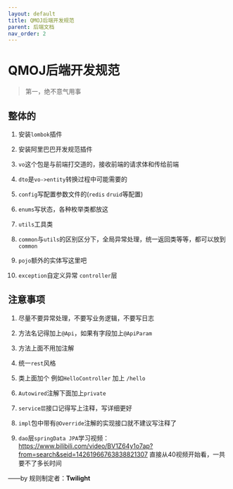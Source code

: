 ```yaml
---
layout: default
title: QMOJ后端开发规范
parent: 后端文档
nav_order: 2
---
```


# QMOJ后端开发规范

> 第一，绝不意气用事

## 整体的 

1. 安装`lombok`插件

2.  安装阿里巴巴开发规范插件

3.  `vo`这个包是与前端打交道的，接收前端的请求体和传给前端

4.  `dto`是`vo->entity`转换过程中可能需要的 

5. `config`写配置参数文件的(`redis` `druid`等配置) 

6.  `enums`写状态，各种枚举类都放这

7.  `utils`工具类

8.  `common`与`utils`的区别区分下，全局异常处理，统一返回类等等，都可以放到`common`

9.  `pojo`额外的实体写这里吧

10. `exception`自定义异常 `controller`层 

    

## 注意事项

1. 尽量不要异常处理，不要写业务逻辑，不要写日志 

2. 方法名记得加上`@Api`，如果有字段加上`@ApiParam`

3. 方法上面不用加注解

4. 统一`rest`风格

5. 类上面加个 例如`HelloController` 加上 `/hello`

6. `Autowired`注解下面加上`private` 

7. `service层`接口记得写上注释，写详细更好 

8. `impl`包中带有`@Override`注解的实现接口就不建议写注释了 

9. `dao`层`springData JPA`学习视频：https://www.bilibili.com/video/BV1Z64y1o7ap?from=search&seid=14261966763838821307 直接从40视频开始看，一共要不了多长时间

——by 规则制定者：**Twilight**